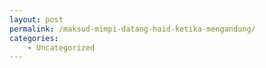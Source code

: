 ```yaml
---
layout: post
permalink: /maksud-mimpi-datang-haid-ketika-mengandung/
categories:
    - Uncategorized
---
```


